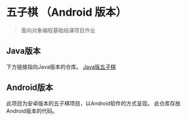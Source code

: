# 五子棋 （Android 版本）
> 面向对象编程基础结课项目作业
 
## Java版本
下方链接指向Java版本的仓库。
[Java版五子棋](https://github.com/tzq0301/Wuziqi_Java)

## Android版本
此项目为安卓版本的五子棋项目，以Android软件的方式呈现。
此仓库存放Android版本的代码。
